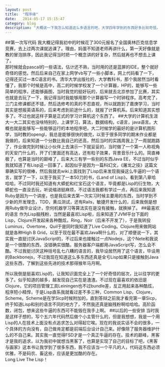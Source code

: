 ```yaml
---
layout: post
title:  "程序缘"
date:   2014-05-17 15:15:47
category: blog
description: "大概说一下我怎么知道这么多语言的吧，大学四年学到的东西好多比较奇怪。我也知道，挺不符合国内的主流的。"
---
```

##第一次写代码
我大概记得我初中的时候花了300元报名了全国奥林匹克信息学竞赛，去上过两次课就逃课了。理由，妈蛋不知道老师再讲什么，第一天好像就是教的冒泡排序，因此我记得当时把一个概念讲的好复杂，然后就再也不想去上课了。    
那时候就会pascal的一些语法，估计还不熟，当时用的还是蓝屏的IDE，整个就好奇怪的感觉。然后后来自己在家上网学vb写了一些小脚本，网上代码看了一下，记得还买过一本C语言的书。清华大学出版社的，大学教科书，那个我居然当时看懂了，我那个时候是高中，高二的时候学校发了一个计算器，HP的，能够写一些简单的程序，还能够画图，当时我觉的挺好玩的，后来就去北京参加了比赛，其实也就是去玩了一下，我记得当时我能够用那个计算器写一个时钟程序。高考完了，三门主修课都还不错，然后选修考的真的不忍直视，所以就跑到了嘉庚学习，当时其实是想报英语系的，后来考虑到前途什么的，就报了计算机系。后来知道其实想多了。不过也就这样子算是正式的学习计算机这个东西了。
##大学的计算机生涯
大一大二其实也没啥特别的，上课学习，算法，数据结构，c语言，java语言。大概也就是能够写一些能够运行的本地程序吧，大二时候学的最好的是计算机图形学，当时教的opengl，我总是能够很快的做完，以至于很多同学的期末作业都是我做的，后来知道一个分数比我自己的还高，然后当时的实践周我上了一周就跑路了，作业做完到时候让小伙伴上去演示一下就妥妥的，当时做了一个第一人称视角的天安门什么的，开了们里面还有高达，还有粒子效果，背景音乐什么的。简直棒极了，也算是当时的巅峰了，后来大三有学一些别的东西Java EE，不过当时似乎我就知道了有Lisp这一回事了，起因似乎是因为一篇科幻文，《屠龙之技》这篇文章确实写的很棒，然后我就去wiki上面找到了Lisp后来发现我操这么牛逼的一个语言，就学了一下，以至于我买了一本50刀的书，《Land of Lisp》。看到第八章哈哈哈，不过同时我还知道有大蟒蛇和红宝石这个语言，毕竟都是Lisp的衍生物，大蟒蛇也一直没去玩，听说缩进挺麻烦，不过语法我都有学过一点，再后来我知道Ruby是因为一个讲座，也是我后来去第一次实习时候主要用的东西，当时学到不少新的开发理念，TDD，黄瓜测试，还有Rails，敏捷开发什么的，后来我倒是想用Ruby做毕业设计，奈何机器学习等算法实在是没有接触，就换掉了。
##最喜欢的语言
作为Lisp脑残粉，当然是最喜欢Lisp啦，后来知道了JVM平台下面的Lisp，Clojure开发起来各种酷炫，Ring，Noir（后来不开发了），于是我转投Luminus，Overtone，Quil于是同时我知道了Live Coding。Clojure用来做网站就是各种High B Grid，以至于现在最不喜欢Java啊什么的，对了顺便说一下，其实我一直挺讨厌JavaScript的，不过后来也接触过一点Nodejs，这个Nete和我说是一个很酷的东西，没错确实很酷，服务器客户端都用JavaScript写，怎么会不酷。不过我挺讨厌这种括号乱七八糟的语言的，我毕设居然用了这个语言，毕设用的Backbonejs，不过我现在知道这么多东西还真是全亏Lisp如果只是接触到Java这些东西，了解到这些先进的技术那得猴年马月啊。    

所以我倒是挺喜欢Lisp的，让我知识面完全上了一个好奇怪的层次，比以往学的更多了。似乎知道的越多，越发现自己实在是渣渣。不过现在最喜欢的依旧是Clojure，它的项目管理工具Leiningen也不过bundle差，反正用起来各种酷炫，程序短小精悍，于是Lisp直系我就看过差不多三种，Common Lisp，Clojure，Scheme。Scheme是在学Sicp时候附加的，直到答辩之前我才看完第一章Sicp，终于知道Lisp和别的语言不同的地方了，不然我还真是脑残粉啊哈哈哈。高阶函数，闭包，想来这些牛逼的东西可不能毁在我手上啊。
##以后的一些安排
当时我是这样子想的，写个五六年代码然后做个小主管什么的，但是我想想，我是一个用Lisp的人在技术上面没有点追求怎么对得起它唉。现在的我说实话不会的很多，一个具体的方向没有，自己做肯定都是前端后台设计自己来。好像除了服务器维护什么的不自己来。其实我一直觉得FSD才是一个真正牛逼的存在。技术的巅峰，黑客才是我的追求，以为我初中就想当黑客了，也算是实现了自己的目标了吧，《黑客与画家》这本书让我学到了很多东西，我不应该当一个平凡的人，代码这东西必须优雅，不是码农、畜这些，应该是更加酷的存在。    
Long Live The Lisp！